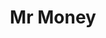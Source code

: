 ---
title: Mr Money
slug: mr-money
updated-on: '2024-05-30T13:44:31.749Z'
created-on: '2024-05-30T13:41:46.671Z'
published-on: '2024-05-30T13:54:32.469Z'
f_city-state-2:
- cms/city/augusta-ga.md
- cms/city/lubbock-tx.md
- cms/city/layton-ut.md
- cms/city/clearfield-ut.md
- cms/city/ogden-ut.md
- cms/city/sandy-ut.md
- cms/city/sunset-ut.md
- cms/city/hampton-va.md
- cms/city/west-jordan-ut.md
- cms/city/lake-city-ut.md
f_locations:
- cms/payday-loan/mr-money-22123.md
- cms/payday-loan/mr-money-22124.md
- cms/payday-loan/mr-money-22125.md
- cms/payday-loan/mr-money-22126.md
- cms/payday-loan/mr-money-22127.md
- cms/payday-loan/mr-money-22128.md
- cms/payday-loan/mr-money-22129.md
- cms/payday-loan/mr-money-22130.md
- cms/payday-loan/mr-money-22131.md
- cms/payday-loan/mr-money-22132.md
- cms/payday-loan/mr-money-22133.md
- cms/payday-loan/mr-money-22134.md
- cms/payday-loan/mr-money-22135.md
- cms/payday-loan/mr-money-22136.md
f_states:
- cms/state/georgia.md
- cms/state/texas.md
- cms/state/utah.md
- cms/state/virginia.md
layout: '[company].html'
tags: company
---